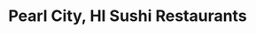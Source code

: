 ---
layout: city
title: Pearl City, HI Sushi Restaurants
permalink: /hawaii/pearl-city/
stateAbbr: HI
stateName: Hawaii
cityName: Pearl City
---